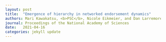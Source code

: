 ```yaml
---
layout: post
title:  "Emergence of hierarchy in networked endorsement dynamics"
authors: Mari Kawakatsu, <b>PSC</b>, Nicole Eikmeier, and Dan Larremore
journal: Proceedings of the National Academy of Sciences
date:   2021-04-16
categories: jekyll update
---
```

